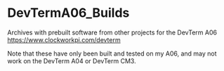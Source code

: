 # DevTermA06_Builds
Archives with prebuilt software from other projects for the DevTerm A06
https://www.clockworkpi.com/devterm

Note that these have only been built and tested on my A06, and may not work on the DevTerm A04 or DevTerm CM3.
